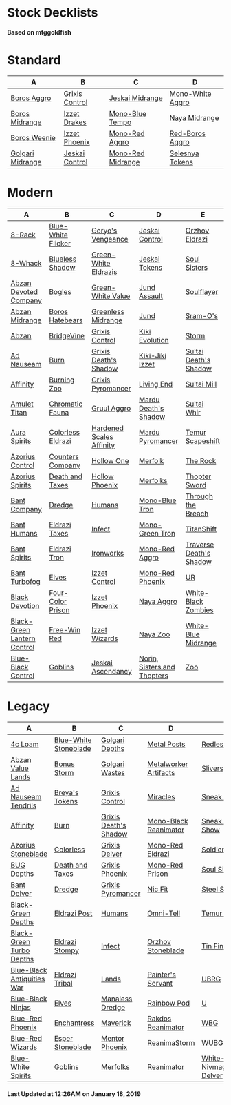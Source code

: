 # Stock Decklists
#### Based on mtggoldfish


# Standard

|                                 A                                  |                               B                                |                                  C                                   |                                 D                                  |
|--------------------------------------------------------------------|----------------------------------------------------------------|----------------------------------------------------------------------|--------------------------------------------------------------------|
|[Boros Aggro](./mtggoldfish/Standard/decks/Boros_Aggro.md)          |[Grixis Control](./mtggoldfish/Standard/decks/Grixis_Control.md)|[Jeskai Midrange](./mtggoldfish/Standard/decks/Jeskai_Midrange.md)    |[Mono-White Aggro](./mtggoldfish/Standard/decks/Mono-White_Aggro.md)|
|[Boros Midrange](./mtggoldfish/Standard/decks/Boros_Midrange.md)    |[Izzet Drakes](./mtggoldfish/Standard/decks/Izzet_Drakes.md)    |[Mono-Blue Tempo](./mtggoldfish/Standard/decks/Mono-Blue_Tempo.md)    |[Naya Midrange](./mtggoldfish/Standard/decks/Naya_Midrange.md)      |
|[Boros Weenie](./mtggoldfish/Standard/decks/Boros_Weenie.md)        |[Izzet Phoenix](./mtggoldfish/Standard/decks/Izzet_Phoenix.md)  |[Mono-Red Aggro](./mtggoldfish/Standard/decks/Mono-Red_Aggro.md)      |[Red-Boros Aggro](./mtggoldfish/Standard/decks/Red-Boros_Aggro.md)  |
|[Golgari Midrange](./mtggoldfish/Standard/decks/Golgari_Midrange.md)|[Jeskai Control](./mtggoldfish/Standard/decks/Jeskai_Control.md)|[Mono-Red Midrange](./mtggoldfish/Standard/decks/Mono-Red_Midrange.md)|[Selesnya Tokens](./mtggoldfish/Standard/decks/Selesnya_Tokens.md)  |


# Modern

|                                           A                                            |                                  B                                   |                                        C                                         |                                           D                                            |                                       E                                        |
|----------------------------------------------------------------------------------------|----------------------------------------------------------------------|----------------------------------------------------------------------------------|----------------------------------------------------------------------------------------|--------------------------------------------------------------------------------|
|[8-Rack](./mtggoldfish/Modern/decks/8-Rack.md)                                          |[Blue-White Flicker](./mtggoldfish/Modern/decks/Blue-White_Flicker.md)|[Goryo's Vengeance](./mtggoldfish/Modern/decks/Goryo's_Vengeance.md)              |[Jeskai Control](./mtggoldfish/Modern/decks/Jeskai_Control.md)                          |[Orzhov Eldrazi](./mtggoldfish/Modern/decks/Orzhov_Eldrazi.md)                  |
|[8-Whack](./mtggoldfish/Modern/decks/8-Whack.md)                                        |[Blueless Shadow](./mtggoldfish/Modern/decks/Blueless_Shadow.md)      |[Green-White Eldrazis](./mtggoldfish/Modern/decks/Green-White_Eldrazis.md)        |[Jeskai Tokens](./mtggoldfish/Modern/decks/Jeskai_Tokens.md)                            |[Soul Sisters](./mtggoldfish/Modern/decks/Soul_Sisters.md)                      |
|[Abzan Devoted Company](./mtggoldfish/Modern/decks/Abzan_Devoted_Company.md)            |[Bogles](./mtggoldfish/Modern/decks/Bogles.md)                        |[Green-White Value](./mtggoldfish/Modern/decks/Green-White_Value.md)              |[Jund Assault](./mtggoldfish/Modern/decks/Jund_Assault.md)                              |[Soulflayer](./mtggoldfish/Modern/decks/Soulflayer.md)                          |
|[Abzan Midrange](./mtggoldfish/Modern/decks/Abzan_Midrange.md)                          |[Boros Hatebears](./mtggoldfish/Modern/decks/Boros_Hatebears.md)      |[Greenless Midrange](./mtggoldfish/Modern/decks/Greenless_Midrange.md)            |[Jund](./mtggoldfish/Modern/decks/Jund.md)                                              |[Sram-O's](./mtggoldfish/Modern/decks/Sram-O's.md)                              |
|[Abzan](./mtggoldfish/Modern/decks/Abzan.md)                                            |[BridgeVine](./mtggoldfish/Modern/decks/BridgeVine.md)                |[Grixis Control](./mtggoldfish/Modern/decks/Grixis_Control.md)                    |[Kiki Evolution](./mtggoldfish/Modern/decks/Kiki_Evolution.md)                          |[Storm](./mtggoldfish/Modern/decks/Storm.md)                                    |
|[Ad Nauseam](./mtggoldfish/Modern/decks/Ad_Nauseam.md)                                  |[Burn](./mtggoldfish/Modern/decks/Burn.md)                            |[Grixis Death's Shadow](./mtggoldfish/Modern/decks/Grixis_Death's_Shadow.md)      |[Kiki-Jiki Izzet](./mtggoldfish/Modern/decks/Kiki-Jiki_Izzet.md)                        |[Sultai Death's Shadow](./mtggoldfish/Modern/decks/Sultai_Death's_Shadow.md)    |
|[Affinity](./mtggoldfish/Modern/decks/Affinity.md)                                      |[Burning Zoo](./mtggoldfish/Modern/decks/Burning_Zoo.md)              |[Grixis Pyromancer](./mtggoldfish/Modern/decks/Grixis_Pyromancer.md)              |[Living End](./mtggoldfish/Modern/decks/Living_End.md)                                  |[Sultai Mill](./mtggoldfish/Modern/decks/Sultai_Mill.md)                        |
|[Amulet Titan](./mtggoldfish/Modern/decks/Amulet_Titan.md)                              |[Chromatic Fauna](./mtggoldfish/Modern/decks/Chromatic_Fauna.md)      |[Gruul Aggro](./mtggoldfish/Modern/decks/Gruul_Aggro.md)                          |[Mardu Death's Shadow](./mtggoldfish/Modern/decks/Mardu_Death's_Shadow.md)              |[Sultai Whir](./mtggoldfish/Modern/decks/Sultai_Whir.md)                        |
|[Aura Spirits](./mtggoldfish/Modern/decks/Aura_Spirits.md)                              |[Colorless Eldrazi](./mtggoldfish/Modern/decks/Colorless_Eldrazi.md)  |[Hardened Scales Affinity](./mtggoldfish/Modern/decks/Hardened_Scales_Affinity.md)|[Mardu Pyromancer](./mtggoldfish/Modern/decks/Mardu_Pyromancer.md)                      |[Temur Scapeshift](./mtggoldfish/Modern/decks/Temur_Scapeshift.md)              |
|[Azorius Control](./mtggoldfish/Modern/decks/Azorius_Control.md)                        |[Counters Company](./mtggoldfish/Modern/decks/Counters_Company.md)    |[Hollow One](./mtggoldfish/Modern/decks/Hollow_One.md)                            |[Merfolk](./mtggoldfish/Modern/decks/Merfolk.md)                                        |[The Rock](./mtggoldfish/Modern/decks/The_Rock.md)                              |
|[Azorius Spirits](./mtggoldfish/Modern/decks/Azorius_Spirits.md)                        |[Death and Taxes](./mtggoldfish/Modern/decks/Death_and_Taxes.md)      |[Hollow Phoenix](./mtggoldfish/Modern/decks/Hollow_Phoenix.md)                    |[Merfolks](./mtggoldfish/Modern/decks/Merfolks.md)                                      |[Thopter Sword](./mtggoldfish/Modern/decks/Thopter_Sword.md)                    |
|[Bant Company](./mtggoldfish/Modern/decks/Bant_Company.md)                              |[Dredge](./mtggoldfish/Modern/decks/Dredge.md)                        |[Humans](./mtggoldfish/Modern/decks/Humans.md)                                    |[Mono-Blue Tron](./mtggoldfish/Modern/decks/Mono-Blue_Tron.md)                          |[Through the Breach](./mtggoldfish/Modern/decks/Through_the_Breach.md)          |
|[Bant Humans](./mtggoldfish/Modern/decks/Bant_Humans.md)                                |[Eldrazi Taxes](./mtggoldfish/Modern/decks/Eldrazi_Taxes.md)          |[Infect](./mtggoldfish/Modern/decks/Infect.md)                                    |[Mono-Green Tron](./mtggoldfish/Modern/decks/Mono-Green_Tron.md)                        |[TitanShift](./mtggoldfish/Modern/decks/TitanShift.md)                          |
|[Bant Spirits](./mtggoldfish/Modern/decks/Bant_Spirits.md)                              |[Eldrazi Tron](./mtggoldfish/Modern/decks/Eldrazi_Tron.md)            |[Ironworks](./mtggoldfish/Modern/decks/Ironworks.md)                              |[Mono-Red Aggro](./mtggoldfish/Modern/decks/Mono-Red_Aggro.md)                          |[Traverse Death's Shadow](./mtggoldfish/Modern/decks/Traverse_Death's_Shadow.md)|
|[Bant Turbofog](./mtggoldfish/Modern/decks/Bant_Turbofog.md)                            |[Elves](./mtggoldfish/Modern/decks/Elves.md)                          |[Izzet Control](./mtggoldfish/Modern/decks/Izzet_Control.md)                      |[Mono-Red Phoenix](./mtggoldfish/Modern/decks/Mono-Red_Phoenix.md)                      |[UR](./mtggoldfish/Modern/decks/UR.md)                                          |
|[Black Devotion](./mtggoldfish/Modern/decks/Black_Devotion.md)                          |[Four-Color Prison](./mtggoldfish/Modern/decks/Four-Color_Prison.md)  |[Izzet Phoenix](./mtggoldfish/Modern/decks/Izzet_Phoenix.md)                      |[Naya Aggro](./mtggoldfish/Modern/decks/Naya_Aggro.md)                                  |[White-Black Zombies](./mtggoldfish/Modern/decks/White-Black_Zombies.md)        |
|[Black-Green Lantern Control](./mtggoldfish/Modern/decks/Black-Green_Lantern_Control.md)|[Free-Win Red](./mtggoldfish/Modern/decks/Free-Win_Red.md)            |[Izzet Wizards](./mtggoldfish/Modern/decks/Izzet_Wizards.md)                      |[Naya Zoo](./mtggoldfish/Modern/decks/Naya_Zoo.md)                                      |[White-Blue Midrange](./mtggoldfish/Modern/decks/White-Blue_Midrange.md)        |
|[Blue-Black Control](./mtggoldfish/Modern/decks/Blue-Black_Control.md)                  |[Goblins](./mtggoldfish/Modern/decks/Goblins.md)                      |[Jeskai Ascendancy](./mtggoldfish/Modern/decks/Jeskai_Ascendancy.md)              |[Norin, Sisters and Thopters](./mtggoldfish/Modern/decks/Norin,_Sisters_and_Thopters.md)|[Zoo](./mtggoldfish/Modern/decks/Zoo.md)                                        |


# Legacy

|                                          A                                           |                                     B                                      |                                     C                                      |                                     D                                      |                                          E                                           |
|--------------------------------------------------------------------------------------|----------------------------------------------------------------------------|----------------------------------------------------------------------------|----------------------------------------------------------------------------|--------------------------------------------------------------------------------------|
|[4c Loam](./mtggoldfish/Legacy/decks/4c_Loam.md)                                      |[Blue-White Stoneblade](./mtggoldfish/Legacy/decks/Blue-White_Stoneblade.md)|[Golgari Depths](./mtggoldfish/Legacy/decks/Golgari_Depths.md)              |[Metal Posts](./mtggoldfish/Legacy/decks/Metal_Posts.md)                    |[Redless Value](./mtggoldfish/Legacy/decks/Redless_Value.md)                          |
|[Abzan Value Lands](./mtggoldfish/Legacy/decks/Abzan_Value_Lands.md)                  |[Bonus Storm](./mtggoldfish/Legacy/decks/Bonus_Storm.md)                    |[Golgari Wastes](./mtggoldfish/Legacy/decks/Golgari_Wastes.md)              |[Metalworker Artifacts](./mtggoldfish/Legacy/decks/Metalworker_Artifacts.md)|[Slivers](./mtggoldfish/Legacy/decks/Slivers.md)                                      |
|[Ad Nauseam Tendrils](./mtggoldfish/Legacy/decks/Ad_Nauseam_Tendrils.md)              |[Breya's Tokens](./mtggoldfish/Legacy/decks/Breya's_Tokens.md)              |[Grixis Control](./mtggoldfish/Legacy/decks/Grixis_Control.md)              |[Miracles](./mtggoldfish/Legacy/decks/Miracles.md)                          |[Sneak Attack](./mtggoldfish/Legacy/decks/Sneak_Attack.md)                            |
|[Affinity](./mtggoldfish/Legacy/decks/Affinity.md)                                    |[Burn](./mtggoldfish/Legacy/decks/Burn.md)                                  |[Grixis Death's Shadow](./mtggoldfish/Legacy/decks/Grixis_Death's_Shadow.md)|[Mono-Black Reanimator](./mtggoldfish/Legacy/decks/Mono-Black_Reanimator.md)|[Sneak and Show](./mtggoldfish/Legacy/decks/Sneak_and_Show.md)                        |
|[Azorius Stoneblade](./mtggoldfish/Legacy/decks/Azorius_Stoneblade.md)                |[Colorless](./mtggoldfish/Legacy/decks/Colorless.md)                        |[Grixis Delver](./mtggoldfish/Legacy/decks/Grixis_Delver.md)                |[Mono-Red Eldrazi](./mtggoldfish/Legacy/decks/Mono-Red_Eldrazi.md)          |[Soldiers&amp;Taxes](./mtggoldfish/Legacy/decks/Soldiers&amp;Taxes.md)                |
|[BUG Depths](./mtggoldfish/Legacy/decks/BUG_Depths.md)                                |[Death and Taxes](./mtggoldfish/Legacy/decks/Death_and_Taxes.md)            |[Grixis Phoenix](./mtggoldfish/Legacy/decks/Grixis_Phoenix.md)              |[Mono-Red Prison](./mtggoldfish/Legacy/decks/Mono-Red_Prison.md)            |[Soul Sisters](./mtggoldfish/Legacy/decks/Soul_Sisters.md)                            |
|[Bant Delver](./mtggoldfish/Legacy/decks/Bant_Delver.md)                              |[Dredge](./mtggoldfish/Legacy/decks/Dredge.md)                              |[Grixis Pyromancer](./mtggoldfish/Legacy/decks/Grixis_Pyromancer.md)        |[Nic Fit](./mtggoldfish/Legacy/decks/Nic_Fit.md)                            |[Steel Stompy](./mtggoldfish/Legacy/decks/Steel_Stompy.md)                            |
|[Black-Green Depths](./mtggoldfish/Legacy/decks/Black-Green_Depths.md)                |[Eldrazi Post](./mtggoldfish/Legacy/decks/Eldrazi_Post.md)                  |[Humans](./mtggoldfish/Legacy/decks/Humans.md)                              |[Omni-Tell](./mtggoldfish/Legacy/decks/Omni-Tell.md)                        |[Temur Delver](./mtggoldfish/Legacy/decks/Temur_Delver.md)                            |
|[Black-Green Turbo Depths](./mtggoldfish/Legacy/decks/Black-Green_Turbo_Depths.md)    |[Eldrazi Stompy](./mtggoldfish/Legacy/decks/Eldrazi_Stompy.md)              |[Infect](./mtggoldfish/Legacy/decks/Infect.md)                              |[Orzhov Stoneblade](./mtggoldfish/Legacy/decks/Orzhov_Stoneblade.md)        |[Tin Fins](./mtggoldfish/Legacy/decks/Tin_Fins.md)                                    |
|[Blue-Black Antiquities War](./mtggoldfish/Legacy/decks/Blue-Black_Antiquities_War.md)|[Eldrazi Tribal](./mtggoldfish/Legacy/decks/Eldrazi_Tribal.md)              |[Lands](./mtggoldfish/Legacy/decks/Lands.md)                                |[Painter's Servant](./mtggoldfish/Legacy/decks/Painter's_Servant.md)        |[UBRG](./mtggoldfish/Legacy/decks/UBRG.md)                                            |
|[Blue-Black Ninjas](./mtggoldfish/Legacy/decks/Blue-Black_Ninjas.md)                  |[Elves](./mtggoldfish/Legacy/decks/Elves.md)                                |[Manaless Dredge](./mtggoldfish/Legacy/decks/Manaless_Dredge.md)            |[Rainbow Pod](./mtggoldfish/Legacy/decks/Rainbow_Pod.md)                    |[U](./mtggoldfish/Legacy/decks/U.md)                                                  |
|[Blue-Red Phoenix](./mtggoldfish/Legacy/decks/Blue-Red_Phoenix.md)                    |[Enchantress](./mtggoldfish/Legacy/decks/Enchantress.md)                    |[Maverick](./mtggoldfish/Legacy/decks/Maverick.md)                          |[Rakdos Reanimator](./mtggoldfish/Legacy/decks/Rakdos_Reanimator.md)        |[WBG](./mtggoldfish/Legacy/decks/WBG.md)                                              |
|[Blue-Red Wizards](./mtggoldfish/Legacy/decks/Blue-Red_Wizards.md)                    |[Esper Stoneblade](./mtggoldfish/Legacy/decks/Esper_Stoneblade.md)          |[Mentor Phoenix](./mtggoldfish/Legacy/decks/Mentor_Phoenix.md)              |[ReanimaStorm](./mtggoldfish/Legacy/decks/ReanimaStorm.md)                  |[WUBG](./mtggoldfish/Legacy/decks/WUBG.md)                                            |
|[Blue-White Spirits](./mtggoldfish/Legacy/decks/Blue-White_Spirits.md)                |[Goblins](./mtggoldfish/Legacy/decks/Goblins.md)                            |[Merfolks](./mtggoldfish/Legacy/decks/Merfolks.md)                          |[Reanimator](./mtggoldfish/Legacy/decks/Reanimator.md)                      |[White-Blue Nivmagus Delver](./mtggoldfish/Legacy/decks/White-Blue_Nivmagus_Delver.md)|



#### Last Updated at 12:26AM on January 18, 2019